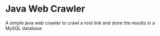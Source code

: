 # Java Web Crawler
A simple java web crawler to crawl a root link and store the results in a MySQL database 
